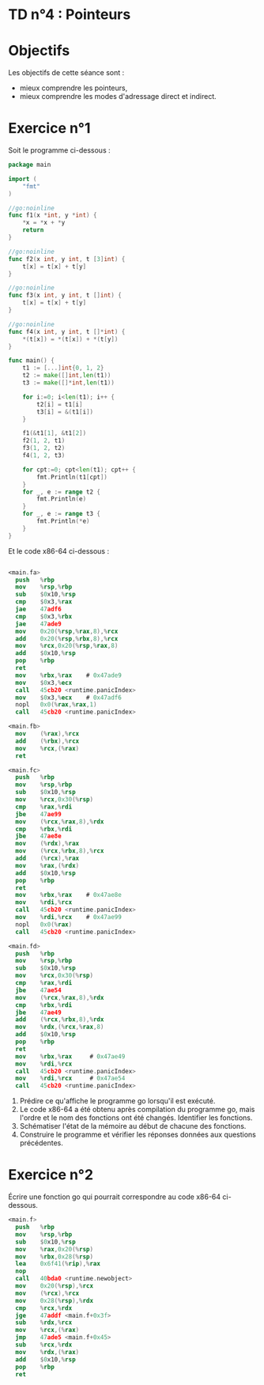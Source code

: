 # TD n°4 : Pointeurs

# Objectifs

Les objectifs de cette séance sont :

  - mieux comprendre les pointeurs,
  - mieux comprendre les modes d'adressage direct et indirect.



# Exercice n°1

Soit le programme ci-dessous :

```go
package main

import (
    "fmt"
)

//go:noinline
func f1(x *int, y *int) {
    *x = *x + *y
    return
}

//go:noinline
func f2(x int, y int, t [3]int) {
    t[x] = t[x] + t[y]
}

//go:noinline
func f3(x int, y int, t []int) {
    t[x] = t[x] + t[y]
}

//go:noinline
func f4(x int, y int, t []*int) {
    *(t[x]) = *(t[x]) + *(t[y])
}

func main() {
    t1 := [...]int{0, 1, 2}
    t2 := make([]int,len(t1))
    t3 := make([]*int,len(t1))

    for i:=0; i<len(t1); i++ {
        t2[i] = t1[i]
        t3[i] = &(t1[i])
    }

    f1(&t1[1], &t1[2])
    f2(1, 2, t1)
    f3(1, 2, t2)
    f4(1, 2, t3)

    for cpt:=0; cpt<len(t1); cpt++ {
        fmt.Println(t1[cpt])
    }
    for _, e := range t2 { 
        fmt.Println(e)
    }
    for _, e := range t3 { 
        fmt.Println(*e)
    }
}

```

Et le code x86-64 ci-dessous : 

```nasm

<main.fa>
  push   %rbp
  mov    %rsp,%rbp
  sub    $0x10,%rsp
  cmp    $0x3,%rax
  jae    47adf6
  cmp    $0x3,%rbx
  jae    47ade9 
  mov    0x20(%rsp,%rax,8),%rcx
  add    0x20(%rsp,%rbx,8),%rcx
  mov    %rcx,0x20(%rsp,%rax,8)
  add    $0x10,%rsp
  pop    %rbp
  ret
  mov    %rbx,%rax    # 0x47ade9
  mov    $0x3,%ecx
  call   45cb20 <runtime.panicIndex>
  mov    $0x3,%ecx    # 0x47adf6
  nopl   0x0(%rax,%rax,1)
  call   45cb20 <runtime.panicIndex>

<main.fb>
  mov    (%rax),%rcx
  add    (%rbx),%rcx
  mov    %rcx,(%rax)
  ret

<main.fc>
  push   %rbp
  mov    %rsp,%rbp
  sub    $0x10,%rsp
  mov    %rcx,0x30(%rsp)
  cmp    %rax,%rdi
  jbe    47ae99 
  mov    (%rcx,%rax,8),%rdx
  cmp    %rbx,%rdi
  jbe    47ae8e 
  mov    (%rdx),%rax
  mov    (%rcx,%rbx,8),%rcx
  add    (%rcx),%rax
  mov    %rax,(%rdx)
  add    $0x10,%rsp
  pop    %rbp
  ret
  mov    %rbx,%rax    # 0x47ae8e
  mov    %rdi,%rcx
  call   45cb20 <runtime.panicIndex>
  mov    %rdi,%rcx    # 0x47ae99
  nopl   0x0(%rax)
  call   45cb20 <runtime.panicIndex>

<main.fd>
  push   %rbp
  mov    %rsp,%rbp
  sub    $0x10,%rsp
  mov    %rcx,0x30(%rsp)
  cmp    %rax,%rdi
  jbe    47ae54
  mov    (%rcx,%rax,8),%rdx
  cmp    %rbx,%rdi
  jbe    47ae49
  add    (%rcx,%rbx,8),%rdx
  mov    %rdx,(%rcx,%rax,8)
  add    $0x10,%rsp
  pop    %rbp
  ret
  mov    %rbx,%rax     # 0x47ae49
  mov    %rdi,%rcx 
  call   45cb20 <runtime.panicIndex>
  mov    %rdi,%rcx     # 0x47ae54
  call   45cb20 <runtime.panicIndex>
```

  1. Prédire ce qu'affiche le programme go lorsqu'il est exécuté.
  2. Le code x86-64 a été obtenu après compilation du programme go, mais l'ordre et le nom des fonctions ont été changés. Identifier les fonctions.
  3. Schématiser l'état de la mémoire au début de chacune des fonctions.
  4. Construire le programme et vérifier les réponses données aux questions précédentes.

# Exercice n°2

Écrire une fonction go qui pourrait correspondre au code x86-64 ci-dessous.

```nasm
<main.f>
  push   %rbp
  mov    %rsp,%rbp
  sub    $0x10,%rsp
  mov    %rax,0x20(%rsp)
  mov    %rbx,0x28(%rsp)
  lea    0x6f41(%rip),%rax
  nop
  call   40bda0 <runtime.newobject>
  mov    0x20(%rsp),%rcx
  mov    (%rcx),%rcx
  mov    0x28(%rsp),%rdx
  cmp    %rcx,%rdx
  jge    47addf <main.f+0x3f>
  sub    %rdx,%rcx
  mov    %rcx,(%rax)
  jmp    47ade5 <main.f+0x45>
  sub    %rcx,%rdx
  mov    %rdx,(%rax)
  add    $0x10,%rsp
  pop    %rbp
  ret
```


